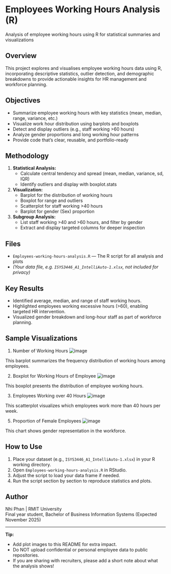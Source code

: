 # Employees Working Hours Analysis (R)
Analysis of employee working hours using R for statistical summaries and visualizations

## Overview

This project explores and visualises employee working hours data using R, incorporating descriptive statistics, outlier detection, and demographic breakdowns to provide actionable insights for HR management and workforce planning.

## Objectives

- Summarize employee working hours with key statistics (mean, median, range, variance, etc.)
- Visualize work hour distribution using barplots and boxplots
- Detect and display outliers (e.g., staff working >60 hours)
- Analyze gender proportions and long working hour patterns
- Provide code that’s clear, reusable, and portfolio-ready

## Methodology

1. **Statistical Analysis:**  
   - Calculate central tendency and spread (mean, median, variance, sd, IQR)
   - Identify outliers and display with boxplot.stats
2. **Visualization:**  
   - Barplot for the distribution of working hours  
   - Boxplot for range and outliers  
   - Scatterplot for staff working >40 hours  
   - Barplot for gender (Sex) proportion
3. **Subgroup Analysis:**  
   - List staff working >40 and >60 hours, and filter by gender
   - Extract and display targeted columns for deeper inspection

## Files

- `Employees-working-hours-analysis.R` — The R script for all analysis and plots
- *(Your data file, e.g. `ISYS3446_A1_IntelliAuto-1.xlsx`, not included for privacy)*

## Key Results

- Identified average, median, and range of staff working hours.
- Highlighted employees working excessive hours (>60), enabling targeted HR intervention.
- Visualized gender breakdown and long-hour staff as part of workforce planning.

## Sample Visualizations

1. Number of Working Hours
![image](https://github.com/user-attachments/assets/d3d171eb-fc38-47a1-a8a4-f2d5e679d2ee)

This barplot summarizes the frequency distribution of working hours among employees.

2. Boxplot for Working Hours of Employee
![image](https://github.com/user-attachments/assets/99442fc0-4a8a-4398-9175-4b041de3624f)

This boxplot presents the distribution of employee working hours.
 
3. Employees Working over 40 Hours
![image](https://github.com/user-attachments/assets/1f937705-92c8-44a2-ab80-522769f47161)

This scatterplot visualizes which employees work more than 40 hours per week.

5. Proportion of Female Employees
![image](https://github.com/user-attachments/assets/e4d174f6-9af2-403e-b257-1f0276248b53)

This chart shows gender representation in the workforce.
  
## How to Use

1. Place your dataset (e.g., `ISYS3446_A1_IntelliAuto-1.xlsx`) in your R working directory.
2. Open `Employees-working-hours-analysis.R` in RStudio.
3. Adjust the script to load your data frame if needed.
4. Run the script section by section to reproduce statistics and plots.

## Author

Nhi Phan | RMIT University  
Final year student, Bachelor of Business Information Systems (Expected November 2025)

---

**Tip:**  
- Add plot images to this README for extra impact.
- Do NOT upload confidential or personal employee data to public repositories.
- If you are sharing with recruiters, please add a short note about what the analysis shows!

